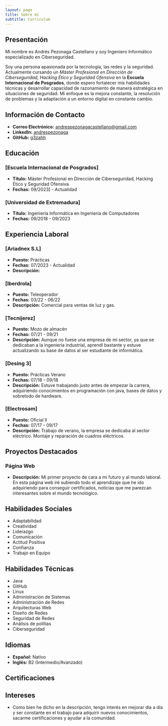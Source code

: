 ```yaml
---
layout: page
title: Sobre mí
subtitle: Curriculum
---
```


## Presentación

Mi nombre es Andrés Pezonaga Castellano y soy Ingeniero Informático especializado en Ciberseguridad.

Soy una persona apasionada por la tecnología, las redes y la seguridad. Actualmente cursando un *Máster Profesional en Dirección de Ciberseguridad, Hacking Ético
y Seguridad Ofensiva* en la **Escuela Internacional de Posgrados**, donde espero fortalecer mis habilidades técnicas y desarrollar capacidad de razonamiento de manera 
estratégica en situaciones de seguridad. Mi enfoque es la mejora constante, la resolución de problemas y la adaptación a un entorno digital en constante cambio.

## Información de Contacto
- **Correo Electrónico:** andrespezonagacastellano@gmail.com
- **LinkedIn:** [andrespezonaga](https://www.linkedin.com/tu_perfil)
- **GitHub:** [g3zahh](https://github.com/g3zahh)

## Educación
### [Escuela Internacional de Posgrados]
- **Título:** Máster Profesional en Dirección de Ciberseguridad, Hacking Ético
y Seguridad Ofensiva
- **Fechas:** 09/2023] - Actualidad

### [Universidad de Extremadura]
- **Título:** Ingeniería Informática en Ingeniería de Computadores
- **Fechas:** 09/2018 - 09/2023

## Experiencia Laboral
### [Ariadnex S.L]
- **Puesto:** Prácticas
- **Fechas:** 07/2023 - Actualidad
- **Descripción:** 

### [Iberdrola]
- **Puesto:** Teleoperador
- **Fechas:** 03/22 - 06/22
- **Descripción:** Comercial para ventas de luz y gas.

### [Tecnijerez]
- **Puesto:** Mozo de almacén
- **Fechas:** 07/21 - 09/21
- **Descripción:** Aunque no fuese una empresa de mi sector, ya que se dedicaban a la ingeniería industrial, aprendí bastante y estuve actualizando su base de datos al ser estudiante de informática.

### [Desing 3]
- **Puesto:** Prácticas Verano
- **Fechas:** 07/18 - 09/18
- **Descripción:** Estuve trabajando justo antes de empezar la carrera, adquiriendo conocimientos en programación con java, bases de datos y sobretodo de hardware.

### [Electrosam]
- **Puesto:** Oficial II
- **Fechas:** 07/17 - 09/17
- **Descripción:** Trabajo de verano, la empresa se dedicaba al sector eléctrico. Montaje y reparación de cuadros eléctricos.

## Proyectos Destacados
### Página Web
- **Descripción:** Mi primer proyecto de cara a mi futuro y al mundo laboral. En esta página web iré subiendo todo el aprendizaje que he ido adquiriendo para conseguir certificados, noticias que me parezcan interesantes sobre el mundo tecnológico.

## Habilidades Sociales
- Adaptabilidad
- Creatividad
- Liderazgo
- Comunicación
- Actitud Positiva
- Confianza
- Trabajo en Equipo

## Habilidades Técnicas
- Java
- GitHub
- Linux
- Administración de Sistemas
- Administración de Redes
- Arquitecturas Web
- Diseño de Redes
- Seguridad de Redes
- Análisis de polítias
- Ciberseguridad

## Idiomas
- **Español:** Nativo
- **Inglés:** B2 (Intermedio/Avanzado)

## Certificaciones


## Intereses
- Como bien he dicho en la descripción, tengo interés en mejorar día a día y ser constante en el trabajo para adquirir nuevos conocimientos, sacarme certificaciones y ayudar a la comunidad.



